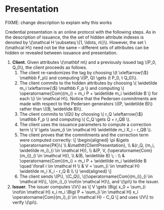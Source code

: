 # Presentation

FIXME: change description to explain why this works

Credential presentation is an online protocol with the following steps. As in
the description of issuance, the the set of hidden attribute indexes is
denoted by \\(\mathcal H \subseteq \\{1, \ldots, n\\}\\). However, the set
\\(\\mathcal H\\) need not be the same – different sets of attributes can be
hidden or revealed between issuance and presentation.

1. **Client**.  Given attributes \\(\mathbf m\\) and a previously issued tag 
    \\(P\_0, Q\_0\\), the client proceeds as follows.
    1.  The client re-randomizes the tag by choosing
        \\(t \xleftarrow{\\$} \mathbb F\_p\\) and computing
        \\((P, Q) \gets (t P\_0, t Q\_0)\\).
    2.  The client commits to the hidden attributes by choosing
        \\(
        \widetilde m\_i \xleftarrow{\\$} \mathbb F\_p
        \\)
        and computing
        \\(
        \operatorname{Com}(m\_i) = m\_i P + \widetilde m\_i \widetilde B
        \\)
        for each \\(i \in \mathcal H\\).
        Notice that the Pedersen commitments are made with 
        respect to the Pedersen generators \\((P, \widetilde B)\\)
        rather than \\((B, \widetilde B)\\).
    3.  The client commits to \\(Q\\) by choosing
        \\(
        r\_Q \xleftarrow{\\$} \mathbb F\_p
        \\)
        and computing
        \\(
        C\_Q \gets Q + r\_QB
        \\).
    3.  The client uses the issuance parameters to compute a correction term
        \\(
            V \gets \sum\_{i \in \mathcal H} \widetilde m\_i X\_i - r\_QB
        \\).
    4.  The client proves that the commitments and the correction term were computed correctly:
       \\[
       \begin{aligned}
       \pi &\gets \operatorname{PK}\\{ \\\\
           &\mathtt{ClientPresentation}, \\\\
           &(r\_Q, (m\_i, \widetilde m\_i)\_{i \in \mathcal H}), \\\\
           &(P, V, (\operatorname{Com}(m\_i))\_{i \in \mathcal H}), \\\\
           &(B, \widetilde B) \\; : \\\\
           & \operatorname{Com}(m\_i) = m\_i P + \widetilde m\_i \widetilde B \quad \forall i \in \mathcal H \\\\
           & V = \sum\_{i \in \mathcal H} \widetilde m\_i X\_i - r\_Q B \\\\
       \\}
       \end{aligned}
       \\]
    5.  The client sends \\(P\\), \\(C\_Q\\), 
        \\((\operatorname{Com}(m\_i))\_{i \in \mathcal H}\\),
        \\((m\_i)\_{i \not\in \mathcal H}\\), and \\(\pi\\) to the issuer.
2. **Issuer**.  The issuer computes \\(V\\) as
    \\[
        V \gets 
        \Big(
            x\_0 + \sum\_{i \not\in \mathcal H} x\_i m\_i
        \Big) P +
        \sum\_{i \in \mathcal H} x\_i \operatorname{Com}(m\_i)\_{i \in \mathcal H} -
        C\_Q
    \\]
    and uses \\(V\\) to verify \\(\pi\\).